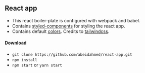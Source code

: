 ## React app

- This react boiler-plate is configured with webpack and babel.
- Contains [styled-components](https://styled-components.com/) for styling the react app.
- Contains default [colors](https://github.com/abeidahmed/react-app/blob/master/src/styles/colors.js). Credits to [tailwindcss](https://tailwindcss.com).

#### Download

- `git clone https://github.com/abeidahmed/react-app.git`
- `npm install`
- `npm start` or `yarn start`
